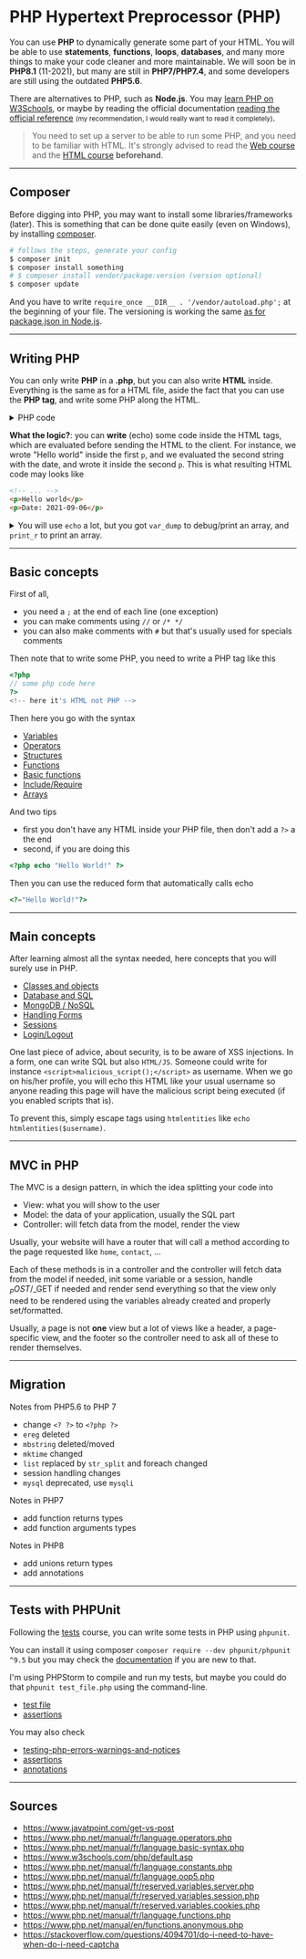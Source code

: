 # PHP Hypertext Preprocessor (PHP)

You can use **PHP** to dynamically generate some part of your HTML. You will be able to use **statements**, **functions**, **loops**, **databases**, and many more things to make your code cleaner and more maintainable. We will soon be in **PHP8.1** (11-2021), but many are still in **PHP7/PHP7.4**, and some developers are still using the outdated **PHP5.6**.

There are alternatives to PHP, such as **Node.js**. You may [learn PHP on W3Schools](https://www.w3schools.com/PhP/default.asp), or maybe by reading the official documentation [reading the official reference](https://www.php.net/manual/en/langref.php) <small>(my recommendation, I would really want to read it completely)</small>.

> You need to set up a server to be able to run some PHP, and you need to be familiar with HTML. It's strongly advised to read the [Web course](../web/index.md) and the [HTML course](../html/index.md) **beforehand**.

<hr class="sl">

## Composer

Before digging into PHP, you may want to install some libraries/frameworks (later). This is something that can be done quite easily (even on Windows), by installing [composer](https://getcomposer.org/).

```bash
# follows the steps, generate your config
$ composer init
$ composer install something
# $ composer install vendor/package:version (version optional)
$ composer update
```

And you have to write `require_once __DIR__ . '/vendor/autoload.php';` at the beginning of your file. The versioning is working the same [as for package.json in Node.js](https://nodejs.dev/learn/semantic-versioning-using-npm).

<hr class="sr">

## Writing PHP

You can only write **PHP** in a **.php**, but you can also write **HTML** inside. Everything is the same as for a HTML file, aside the fact that you can use the **PHP tag**, and write some PHP along the HTML.

<details class="details-e">
<summary>PHP code</summary>

```php
<?php // ex: index.php ?>
<!DOCTYPE html>
<html lang="fr">
<head><title>Hello world!</title></head>
<body>
<p><?php echo "Hello world"; ?></p>
<?php /* <?php echo "" ?> is the same as <?=""?> */ ?>
<p><?= "Date: ".date("Y-m-d")?></p>
</body>
</html>
```
</details>

**What the logic?**: you can **write** (echo) some code inside the HTML tags, which are evaluated before sending the HTML to the client. For instance, we wrote "Hello world" inside the first `p`, and we evaluated the second string with the date, and wrote it inside the second `p`. This is what resulting HTML code may looks like

```html
<!-- ... -->
<p>Hello world</p>
<p>Date: 2021-09-06</p>
```

<details class="details-border">
<summary>You will use <code>echo</code> a lot, but you got <code>var_dump</code> to debug/print an array, and <code>print_r</code> to print an array.</summary>
<br>

```php
<?php
echo "some text"; // some text
var_dump("some text"); // string(9) "some text"
print_r("some text") // some text
// pretty print array
echo "<pre>".print_r(array(5,6))."</pre>"
// pretty print debug
echo "<pre>".var_dump($exception)."</pre>"
```

</details>

<hr class="sr">

## Basic concepts

First of all, 

* you need a ``;`` at the end of each line (one exception)
* you can make comments using ``//`` or `/* */`
* you can also make comments with ``#`` but that's
usually used for specials comments
  
Then note that to write some PHP, you
need to write a PHP tag like this

```php
<?php
// some php code here
?>
<!-- here it's HTML not PHP -->
```

Then here you go with the syntax

* [Variables](basic/variables.md)
* [Operators](basic/operators.md)
* [Structures](basic/structures.md)
* [Functions](basic/functions.md)
* [Basic functions](basic/functions-basic.md)
* [Include/Require](basic/include.md)
* [Arrays](basic/arrays.md)

And two tips

* first you don't have any HTML inside your
PHP file, then don't add a ``?>`` a the end
* second, if you are doing this
```php
<?php echo "Hello World!" ?>
```
Then you can use the reduced form that automatically
calls echo

```php
<?="Hello World!"?>
```

<hr class="sl">

## Main concepts

After learning almost all the syntax needed, here
concepts that you will surely use in PHP.

* [Classes and objects](theme/classes.md)
* [Database and SQL](theme/sql.md)
* [MongoDB / NoSQL](theme/mongodb.md)
* [Handling Forms](theme/forms.md)
* [Sessions](theme/sessions.md)
* [Login/Logout](theme/login_logout.md)

One last piece of advice, about security, is to be
aware of XSS injections. In a form, one
can write SQL but also ``HTML/JS``. Someone could
write for instance ``<script>malicious_script();</script>``
as username. When we go on his/her profile,
you will echo this HTML like your usual username
so anyone reading this page
will have the malicious script being executed (if you
enabled scripts that is).

To prevent this, simply escape tags using 
``htmlentities`` like ``echo htmlentities($username)``.

<hr class="sl">

## MVC in PHP

The MVC is a design pattern, in which the idea 
splitting your code into

* View: what you will show to the user
* Model: the data of your application, usually the SQL part
* Controller: will fetch data from the model, render the view

Usually, your website will have a router that will call
a method according to the page requested like ``home``,
`contact`, ...

Each of these methods is in a controller and the controller
will fetch data from the model if needed, init some
variable or a session, handle $_POST/$_GET if needed
and render send everything so that the view only
need to be rendered using the variables already created
and properly set/formatted.

Usually, a page is not **one** view but a lot of views
like a header, a page-specific view, and the footer
so the controller need to ask all of these to render
themselves.

<hr class="sr">

## Migration

Notes from PHP5.6 to PHP 7

* change ``<? ?>`` to `<?php ?>`
* ``ereg`` deleted
* ``mbstring`` deleted/moved
* ``mktime`` changed
* ``list`` replaced by `str_split` and foreach changed
* session handling changes
* ``mysql`` deprecated, use `mysqli`

Notes in PHP7

* add function returns types
* add function arguments types

Notes in PHP8

* add unions return types
* add annotations

<hr class="sl">

## Tests with PHPUnit

Following the [tests](../../proj/tests/index.md) course,
you can write some tests in PHP using ``phpunit``.

You can install it using composer 
``composer require --dev phpunit/phpunit ^9.5``
but you may check the 
[documentation](https://phpunit.readthedocs.io/en/9.5/installation.html#composer)
if you are new to that.

I'm using PHPStorm to compile and run my tests, but
maybe you could do that ``phpunit test_file.php``
using the command-line.

* [test file](tests/file.md)
* [assertions](tests/assertions.md)

You may also check

* [testing-php-errors-warnings-and-notices](https://phpunit.readthedocs.io/en/9.5/writing-tests-for-phpunit.html#testing-php-errors-warnings-and-notices)
* [assertions](https://phpunit.readthedocs.io/en/9.5/assertions.html)
* [annotations](https://phpunit.readthedocs.io/en/9.5/annotations.html)

<hr class="sr">

## Sources

* <https://www.javatpoint.com/get-vs-post>
* <https://www.php.net/manual/fr/language.operators.php>
* <https://www.php.net/manual/fr/language.basic-syntax.php>
* <https://www.w3schools.com/php/default.asp>
* <https://www.php.net/manual/fr/language.constants.php>
* <https://www.php.net/manual/fr/language.oop5.php>
* <https://www.php.net/manual/fr/reserved.variables.server.php>
* <https://www.php.net/manual/fr/reserved.variables.session.php>
* <https://www.php.net/manual/fr/reserved.variables.cookies.php>
* <https://www.php.net/manual/fr/language.functions.php>
* <https://www.php.net/manual/en/functions.anonymous.php>
* <https://stackoverflow.com/questions/4094701/do-i-need-to-have-when-do-i-need-captcha>